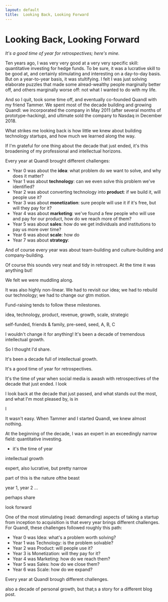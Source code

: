 ```yaml
---
layout: default
title:  Looking Back, Looking Forward
---
```


# Looking Back, Looking Forward

*It's a good time of year for retrospectives; here's mine.*

Ten years ago, I was very very good at a very very specific skill: quantitative investing for hedge funds.  To be sure, it was a lucrative skill to be good at, and certainly stimulating and interesting on a day-to-day basis.  But on a year-to-year basis, it was stultifying.  I felt I was just solving elaborate puzzles that made some alread-wealthy people marginally better off, and others marginally worse off: not what I wanted to do with my life.

And so I quit, took some time off, and eventually co-founded Quandl with my friend Tammer.  We spent most of the decade building and growing Quandl: we incorporated the company in May 2011 (after several months of prototype-hacking), and ultimate sold the company to Nasdaq in December 2018. 

What strikes me looking back is how little we knew about building technology startups, and how much we learned along the way.  



If I'm grateful for one thing about the decade that just ended, it's this broadening of my professional and intellectual horizons.  






 Every year at Quandl brought different challenges:

- Year 0 was about the **idea**: what problem do we want to solve, and why does it matter?
- Year 1 was about **technology**: can we even solve this problem we've identified?  
- Year 2 was about converting technology into **product**: if we build it, will people use it?  
- Year 3 was about **monetization**: sure people will use it if it's free, but will they pay for it?  
- Year 4 was about **marketing**: we've found a few people who will use and pay for our product, how do we reach more of them?  
- Year 5 was about **sales**: how do we get individuals and institutions to pay us more over time?  
- Year 6 was about **scale**: how do 
- Year 7 was about **strategy**: 

And of course every year was about team-building and culture-building and company-building.

Of course this sounds very neat and tidy in retrospect.  At the time it was anything but! 

We felt we were muddling along.

It was also highly non-linear.  We had to revisit our idea; we had to rebuild our technology; we had to change our gtm motion.  


Fund-raising tends to follow these milestones.

idea, technology, product, revenue, growth, scale, strategic

self-funded, friends & family, pre-seed, seed, A, B, C


I wouldn't change it for anything!  It's been a decade of tremendous intellectual growth.

So I thought I'd share. 


It's been a decade full of intellectual growth.

It's a good time of year for retrospectives.  






It's the time of year when social media is awash with retrospectives of the decade that just ended.  I look 

I look back at the decade that just passed, and what stands out the most, and what I'm most pleased by, is in

I 

It wasn't easy.  When Tammer and I started Quandl, we knew almost nothing.  


At the beginning of the decade, I was an expert in an exceedingly narrow field: quantitative investing.  

- it's the time of year

intellectual growth

expert, also lucrative, but pretty narrow

part of this is the nature ofthe beast

year 1, year 2 ...

perhaps share

look forward



One of the most stimulating (read: demanding) aspects of taking a startup from inception to acquisition is that every year brings different challenges.  For Quandl, these challenges followed roughly this path:  

- Year 0 was Idea: what's a problem worth solving?
- Year 1 was Technology: is the problem solvable?
- Year 2 was Product: will people use it?
- Year 3 is Monetization: will they pay for it?
- Year 4 was Marketing: how do we reach them?
- Year 5 was Sales: how do we close them? 
- Year 6 was Scale: how do we expand?




Every year at Quandl brough different challenges.



also a decade of personal growth, but that;s a story for a different blog post.